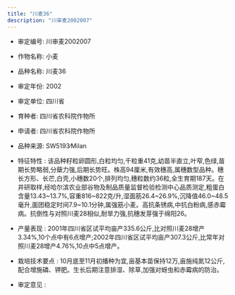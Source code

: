 ```yaml
---
title: "川麦36"
description: "川审麦2002007"
---
```

* 审定编号:  川审麦2002007

*  作物名称:  小麦

*  品种名称:  川麦36

*  审定年份:  2002

*  审定单位:  四川省

* 育种者:  四川省农科院作物所

*  申请者:  四川省农科院作物所

*  品种来源:  SW5193∕Milan

*  特征特性 : 
该品种籽粒卵圆形,白粒均匀,千粒重41克,幼苗半直立,叶窄,色绿,苗期长势略弱,分蘖力强,后期长势旺。株高94厘米,有效穗高,属穗数型品种。穗长方形、长芒,白壳,小穗数20个,排列均匀,穗粒数约36粒,全生育期187天。在井研取样,经哈尔滨农业部谷物及制品质量监督检验检测中心品质测定,粗蛋白含量13.43~13.7%,容重816~822克/升,湿面筋26.4~26.9%,沉降值46.0~48.5毫升,面团稳定时间7.9~10.1分钟,属强筋小麦。高抗条锈病,中抗白粉病,感赤霉病。抗倒性与对照川麦28相似,耐旱力强,抗穗发芽强于绵阳26。
 
*  产量表现 : 
2001年四川省区试平均亩产335.6公斤,比对照川麦28增产3.34%,10个点中有6点增产;2002年四川省区试平均亩产307.3公斤,比常年对照川麦28增产4.76%,10点中5点增产。

*  栽培技术要点 : 
10月底至11月初播种为宜,亩基本苗保持12万,亩施纯氮12公斤,配合增施磷、钾肥。生长后期注意排湿、除草,加强对蚜虫和赤霉病的防治。

*  审定意见 : 

